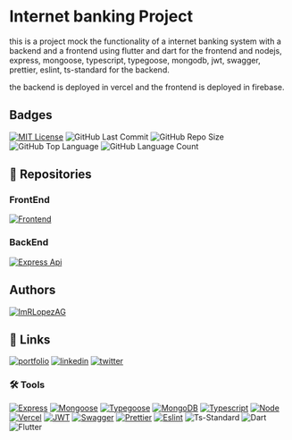 # Internet banking Project

this is a project mock the functionality of a internet banking system with a backend and a frontend using flutter and dart for the frontend and nodejs, express, mongoose, typescript, typegoose, mongodb, jwt, swagger, prettier, eslint, ts-standard for the backend.

the backend is deployed in vercel and the frontend is deployed in firebase.

## Badges

[![MIT License](https://img.shields.io/badge/License-MIT-green.svg)](https://choosealicense.com/licenses/mit/)
![GitHub Last Commit](https://img.shields.io/github/last-commit/ImRLopezAG/InternetBanking-Project)
![GitHub Repo Size](https://img.shields.io/github/repo-size/ImRLopezAG/InternetBanking-Project)
![GitHub Top Language](https://img.shields.io/github/languages/top/ImRLopezAG/InternetBanking-Project)
![GitHub Language Count](https://img.shields.io/github/languages/count/ImRLopezAG/InternetBanking-Project)

## 🚀 Repositories

### FrontEnd

[![Frontend](https://img.shields.io/badge/Frontend-02569B?logo=flutter&logoColor=white)](https://github.com/ImRLopezAG/InternetBanking-Project/tree/main/internet_banking#readme)
### BackEnd

[![Express Api](https://img.shields.io/badge/Express-000000?logo=express&logoColor=white)](https://github.com/ImRLopezAG/InternetBanking-Project/tree/main/Internet-banking-API#readme)

## Authors

[![ImRLopezAG](https://img.shields.io/badge/ImRLopezAG-000000?style=for-the-badge&logo=github&logoColor=white)](https://github.com/ImRLopezAG)

## 🔗 Links

[![portfolio](https://img.shields.io/badge/my_portfolio-000?style=for-the-badge&logo=ko-fi&logoColor=white)](https://imrlopez.dev)
[![linkedin](https://img.shields.io/badge/linkedin-0A66C2?style=for-the-badge&logo=linkedin&logoColor=white)](https://www.linkedin.com/in/angel-gabriel-lopez/)
[![twitter](https://img.shields.io/badge/twitter-1DA1F2?style=for-the-badge&logo=twitter&logoColor=white)](https://twitter.com/imr_lopez)

### 🛠️ Tools

[![Express](https://img.shields.io/badge/Express-000000?logo=express&logoColor=white)](https://expressjs.com/)
[![Mongoose](https://img.shields.io/badge/Mongoose-47A248?logo=mongoose&logoColor=white)](https://mongoosejs.com/)
[![Typegoose](https://img.shields.io/badge/Typegoose-3178C6?logo=typescript&logoColor=white)](https://typegoose.github.io/typegoose/)
[![MongoDB](https://img.shields.io/badge/MongoDB-47A248?logo=mongodb&logoColor=white)](https://www.mongodb.com/)
[![Typescript](https://img.shields.io/badge/Typescript-3178C6?logo=typescript&logoColor=white)](https://www.typescriptlang.org/)
[![Node](https://img.shields.io/badge/Node-339933?logo=node.js&logoColor=white)](https://nodejs.org/en/)
[![Vercel](https://img.shields.io/badge/Vercel-000000?logo=vercel&logoColor=white)](https://vercel.com/)
[![JWT](https://img.shields.io/badge/JWT-000000?logo=json-web-tokens&logoColor=white)](https://jwt.io/)
[![Swagger](https://img.shields.io/badge/Swagger-85EA2D?logo=swagger&logoColor=black)](https://swagger.io/)
[![Prettier](https://img.shields.io/badge/Prettier-F7B93E?logo=prettier&logoColor=black)](https://prettier.io/)
[![Eslint](https://img.shields.io/badge/Eslint-4B32C3?logo=eslint&logoColor=white)](https://eslint.org/)
![Ts-Standard](https://img.shields.io/badge/Ts--Standard-3178C6?logo=typescript&logoColor=white)
![Dart](https://img.shields.io/badge/Dart-0175C2?logo=dart&logoColor=white)
![Flutter](https://img.shields.io/badge/Flutter-02569B?logo=flutter&logoColor=white)
